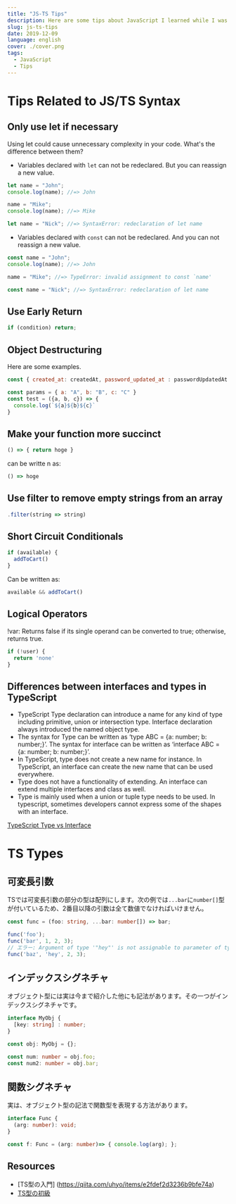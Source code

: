 ```yaml
---
title: "JS-TS Tips"
description: Here are some tips about JavaScript I learned while I was working on some projects.
slug: js-ts-tips
date: 2019-12-09
language: english
cover: ./cover.png
tags: 
  - JavaScript
  - Tips
---
```

# Tips Related to JS/TS Syntax

## Only use let if necessary
Using let could cause unnecessary complexity in your code.
What's the difference between them?

- Variables declared with `let` can not be redeclared. But you can reassign a new value.

```js
let name = "John";
console.log(name); //=> John

name = "Mike";
console.log(name); //=> Mike

let name = "Nick"; //=> SyntaxError: redeclaration of let name
```
- Variables declared with `const` can not be redeclared. And you can not reassign a new value.

```js
const name = "John";
console.log(name); //=> John

name = "Mike"; //=> TypeError: invalid assignment to const `name'

const name = "Nick"; //=> SyntaxError: redeclaration of let name
```

## Use Early Return 

```js
if (condition) return;
```

## Object Destructuring
Here are some examples.

```js
const { created_at: createdAt, password_updated_at : passwordUpdatedAt } = user
```

```js
const params = { a: "A", b: "B", c: "C" }
const test = ({a, b, c}) => {
  console.log(`${a}${b}${c}`
}
```

## Make your function more succinct

```js
() => { return hoge }
```

can be writte n as:

```js
() => hoge
```

## Use filter to remove empty strings from an array

```js
.filter(string => string)
```

## Short Circuit Conditionals

```js
if (available) {
  addToCart()
}
```

Can be written as:

```js
available && addToCart()
```

## Logical Operators

!var: Returns false if its single operand can be converted to true; otherwise, returns true.

```js
if (!user) {
  return 'none'
}
```

## Differences between interfaces and types in TypeScript

- TypeScript Type declaration can introduce a name for any kind of type including primitive, union or intersection type. Interface declaration always introduced the named object type.
- The syntax for Type can be written as ‘type ABC = {a: number; b: number;}’. The syntax for interface can be written as ‘interface ABC = {a: number; b: number;}’.
- In TypeScript, type does not create a new name for instance. In TypeScript, an interface can create the new name that can be used everywhere.
- Type does not have a functionality of extending. An interface can extend multiple interfaces and class as well.
- Type is mainly used when a union or tuple type needs to be used. In typescript, sometimes developers cannot express some of the shapes with an interface.

[TypeScript Type vs Interface](https://www.educba.com/typescript-type-vs-interface/)

# TS Types

## 可変長引数

TSでは可変長引数の部分の型は配列にします。次の例では`...bar`に`number[]`型が付いているため、2番目以降の引数は全て数値でなければいけません。

```typescript
const func = (foo: string, ...bar: number[]) => bar;

func('foo');
func('bar', 1, 2, 3);
// エラー: Argument of type '"hey"' is not assignable to parameter of type 'number'. 
func('baz', 'hey', 2, 3);
```

## インデックスシグネチャ
オブジェクト型には実は今まで紹介した他にも記法があります。その一つがインデックスシグネチャです。

```typescript
interface MyObj {
  [key: string] : number;
}

const obj: MyObj = {};

const num: number = obj.foo;
const num2: number = obj.bar;
```

## 関数シグネチャ
実は、オブジェクト型の記法で関数型を表現する方法があります。

```typescript
interface Func {
  (arg: number): void;
}

const f: Func = (arg: number)=> { console.log(arg); };
```

## Resources
- [TS型の入門] (https://qiita.com/uhyo/items/e2fdef2d3236b9bfe74a)
- [TS型の初級](https://qiita.com/uhyo/items/da21e2b3c10c8a03952f)
